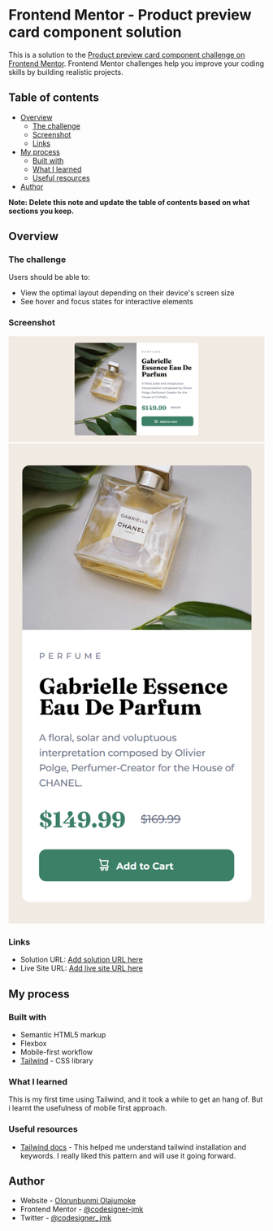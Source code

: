 # Frontend Mentor - Product preview card component solution

This is a solution to the [Product preview card component challenge on Frontend Mentor](https://www.frontendmentor.io/challenges/product-preview-card-component-GO7UmttRfa). Frontend Mentor challenges help you improve your coding skills by building realistic projects. 

## Table of contents

- [Overview](#overview)
  - [The challenge](#the-challenge)
  - [Screenshot](#screenshot)
  - [Links](#links)
- [My process](#my-process)
  - [Built with](#built-with)
  - [What I learned](#what-i-learned)
  - [Useful resources](#useful-resources)
- [Author](#author)

**Note: Delete this note and update the table of contents based on what sections you keep.**

## Overview

### The challenge

Users should be able to:

- View the optimal layout depending on their device's screen size
- See hover and focus states for interactive elements

### Screenshot

![](./design/desktop%20view.png)
![](./design/mobile%20view.png)

### Links

- Solution URL: [Add solution URL here](https://your-solution-url.com)
- Live Site URL: [Add live site URL here](https://your-live-site-url.com)

## My process

### Built with

- Semantic HTML5 markup
- Flexbox
- Mobile-first workflow
- [Tailwind](https://tailwindcss.com/) - CSS library


### What I learned

This is my first time using Tailwind, and it took a while to get an hang of. But i learnt the usefulness of mobile first approach.

### Useful resources

- [Tailwind docs](https://tailwindcss.com/docs/installation/using-vite) - This helped me understand tailwind installation and keywords. I really liked this pattern and will use it going forward.

## Author

- Website - [Olorunbunmi Olajumoke](https://portfolio-eosin-two-66.vercel.app/)
- Frontend Mentor - [@codesigner-jmk](https://www.frontendmentor.io/profile/codesigner-jmk)
- Twitter - [@codesigner_jmk](https://x.com/codesigner_jmk)
